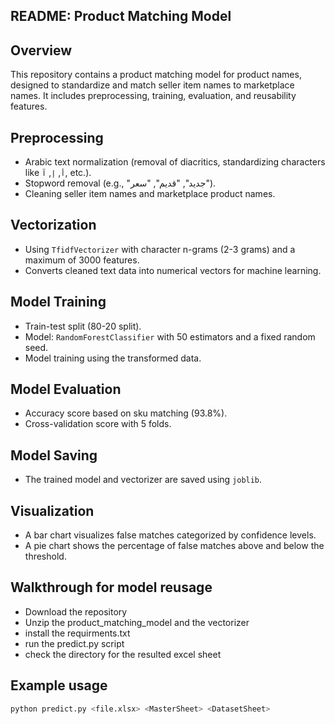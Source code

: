 ## README: Product Matching Model

## Overview
This repository contains a product matching model for product names, designed to standardize and match seller item names to marketplace names. It includes preprocessing, training, evaluation, and reusability features.

## Preprocessing
- Arabic text normalization (removal of diacritics, standardizing characters like `أ`, `إ`, `آ`, etc.).
- Stopword removal (e.g., "جديد", "قديم", "سعر").
- Cleaning seller item names and marketplace product names.

## Vectorization
- Using `TfidfVectorizer` with character n-grams (2-3 grams) and a maximum of 3000 features.
- Converts cleaned text data into numerical vectors for machine learning.

## Model Training
- Train-test split (80-20 split).
- Model: `RandomForestClassifier` with 50 estimators and a fixed random seed.
- Model training using the transformed data.

## Model Evaluation
- Accuracy score based on sku matching (93.8%).
- Cross-validation score with 5 folds.

## Model Saving 
- The trained model and vectorizer are saved using `joblib`.

## Visualization
- A bar chart visualizes false matches categorized by confidence levels.
- A pie chart shows the percentage of false matches above and below the threshold.

## Walkthrough for model reusage
- Download the repository
- Unzip the product_matching_model and the vectorizer 
- install the requirments.txt
- run the predict.py script
- check the directory for the resulted excel sheet

## Example usage 
```bash
python predict.py <file.xlsx> <MasterSheet> <DatasetSheet>
```
